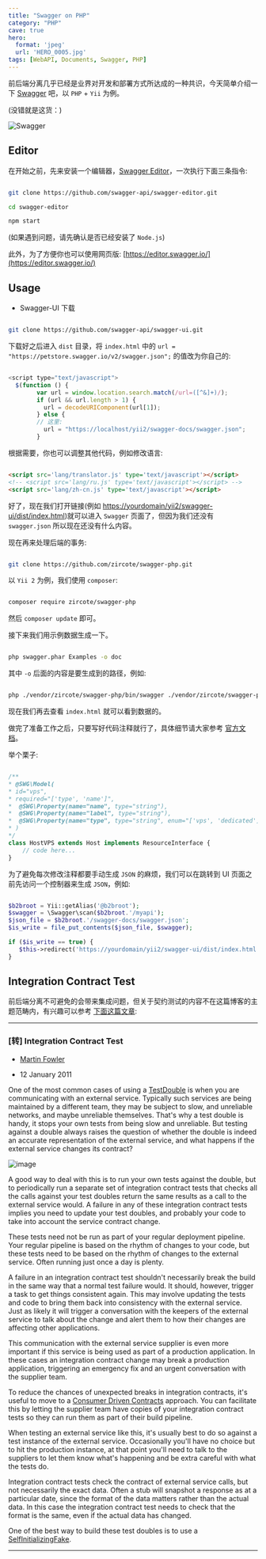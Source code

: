 ```yaml
---
title: "Swagger on PHP"
category: "PHP"
cave: true
hero:
  format: 'jpeg'
  url: 'HERO_0005.jpg'
tags: [WebAPI, Documents, Swagger, PHP]
---
```

前后端分离几乎已经是业界对开发和部署方式所达成的一种共识，今天简单介绍一下 [Swagger](https://swagger.io/) 吧，以 `PHP` + `Yii` 为例。

(没错就是这货：)

![Swagger](/assets/images/posts/content/Swagger.png)

## Editor

在开始之前，先来安装一个编辑器，[Swagger Editor](https://github.com/swagger-api/swagger-editor)，一次执行下面三条指令:

```sh

git clone https://github.com/swagger-api/swagger-editor.git

cd swagger-editor

npm start

```

(如果遇到问题，请先确认是否已经安装了 `Node.js`)

此外，为了方便你也可以使用网页版: [https://editor.swagger.io/](https://editor.swagger.io/)

## Usage

* Swagger-UI 下载

```sh

git clone https://github.com/swagger-api/swagger-ui.git

```

下载好之后进入 `dist` 目录，将 `index.html` 中的 `url = "https://petstore.swagger.io/v2/swagger.json";` 的值改为你自己的:

```js

<script type="text/javascript">
  $(function () {
        var url = window.location.search.match(/url=([^&]+)/);
        if (url && url.length > 1) {
          url = decodeURIComponent(url[1]);
        } else {
        // 这里:
          url = "https://localhost/yii2/swagger-docs/swagger.json";
        }

```

根据需要，你也可以调整其他代码，例如修改语言:

```html

<script src='lang/translator.js' type='text/javascript'></script>
<!-- <script src='lang/ru.js' type='text/javascript'></script> -->
<script src='lang/zh-cn.js' type='text/javascript'></script>

```

好了，现在我们打开链接(例如 [https://yourdomain/yii2/swagger-ui/dist/index.html](https://yourdomain/yii2/swagger-ui/dist/index.html))就可以进入 `Swagger` 页面了，但因为我们还没有 `swagger.json` 所以现在还没有什么内容。

现在再来处理后端的事务:

```sh

git clone https://github.com/zircote/swagger-php.git

```

以 `Yii 2` 为例，我们使用 `composer`:

```sh

composer require zircote/swagger-php

```

然后 `composer update` 即可。

接下来我们用示例数据生成一下。

```sh

php swagger.phar Examples -o doc

```

其中 `-o` 后面的内容是要生成到的路径，例如:

```sh

php ./vendor/zircote/swagger-php/bin/swagger ./vendor/zircote/swagger-php/Examples -o ~/swagger-docs-demo

```

现在我们再去查看 `index.html` 就可以看到数据的。

做完了准备工作之后，只要写好代码注释就行了，具体细节请大家参考 [官方文档](https://zircote.com/swagger-php/annotations.html)。

举个栗子:

```php

/**
* @SWG\Model(
* id="vps",
* required="['type', 'name']",
*  @SWG\Property(name="name", type="string"),
*  @SWG\Property(name="label", type="string"),
*  @SWG\Property(name="type", type="string", enum="['vps', 'dedicated']")
* )
*/
class HostVPS extends Host implements ResourceInterface {
    // code here...
}

```

为了避免每次修改注释都要手动生成 `JSON` 的麻烦，我们可以在跳转到 UI 页面之前先访问一个控制器来生成 `JSON`，例如:

```php

$b2broot = Yii::getAlias('@b2broot');
$swagger = \Swagger\scan($b2broot.'/myapi');
$json_file = $b2broot.'/swagger-docs/swagger.json';
$is_write = file_put_contents($json_file, $swagger);

if ($is_write == true) {
   $this->redirect('https://yourdomain/yii2/swagger-ui/dist/index.html');
}

```

## Integration Contract Test

前后端分离不可避免的会带来集成问题，但关于契约测试的内容不在这篇博客的主题范畴内，有兴趣可以参考 [下面这篇文章](https://martinfowler.com/bliki/IntegrationContractTest.html):

***

### [转] Integration Contract Test

* [Martin Fowler](https://martinfowler.com)

* 12 January 2011

One of the most common cases of using a [TestDouble](https://martinfowler.com/bliki/TestDouble.html) is when you are communicating with an external service. Typically such services are being maintained by a different team, they may be subject to slow, and unreliable networks, and maybe unreliable themselves. That's why a test double is handy, it stops your own tests from being slow and unreliable. But testing against a double always raises the question of whether the double is indeed an accurate representation of the external service, and what happens if the external service changes its contract?

![image](https://martinfowler.com/bliki/images/integrationContractTest/sketch.png)

A good way to deal with this is to run your own tests against the double, but to periodically run a separate set of integration contract tests that checks all the calls against your test doubles return the same results as a call to the external service would. A failure in any of these integration contract tests implies you need to update your test doubles, and probably your code to take into account the service contract change.

These tests need not be run as part of your regular deployment pipeline. Your regular pipeline is based on the rhythm of changes to your code, but these tests need to be based on the rhythm of changes to the external service. Often running just once a day is plenty.

A failure in an integration contract test shouldn't necessarily break the build in the same way that a normal test failure would. It should, however, trigger a task to get things consistent again. This may involve updating the tests and code to bring them back into consistency with the external service. Just as likely it will trigger a conversation with the keepers of the external service to talk about the change and alert them to how their changes are affecting other applications.

This communication with the external service supplier is even more important if this service is being used as part of a production application. In these cases an integration contract change may break a production application, triggering an emergency fix and an urgent conversation with the supplier team.

To reduce the chances of unexpected breaks in integration contracts, it's useful to move to a [Consumer Driven Contracts](https://www.martinfowler.com/articles/consumerDrivenContracts.html) approach. You can facilitate this by letting the supplier team have copies of your integration contract tests so they can run them as part of their build pipeline.

When testing an external service like this, it's usually best to do so against a test instance of the external service. Occasionally you'll have no choice but to hit the production instance, at that point you'll need to talk to the suppliers to let them know what's happening and be extra careful with what the tests do.

Integration contract tests check the contract of external service calls, but not necessarily the exact data. Often a stub will snapshot a response as at a particular date, since the format of the data matters rather than the actual data. In this case the integration contract test needs to check that the format is the same, even if the actual data has changed.

One of the best way to build these test doubles is to use a [SelfInitializingFake](https://martinfowler.com/bliki/SelfInitializingFake.html).


***





